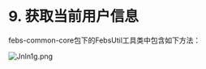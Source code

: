 # 9. 获取当前用户信息

febs-common-core包下的FebsUtil工具类中包含如下方法：

![Jnln1g.png](https://s1.ax1x.com/2020/04/18/Jnln1g.png)